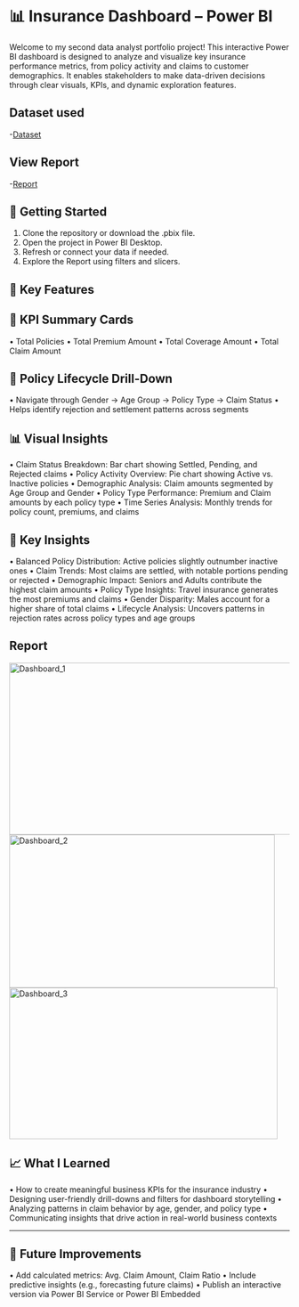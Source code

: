 # 📊 Insurance Dashboard – Power BI
Welcome to my second data analyst portfolio project! This interactive Power BI dashboard is designed to analyze and visualize key insurance performance metrics, from policy activity and claims to customer demographics. It enables stakeholders to make data-driven decisions through clear visuals, KPIs, and dynamic exploration features.

## Dataset used
-<a href="https://github.com/akhilm-ds/Insurance-PBI-report/blob/main/InsuranceData.csv">Dataset<a/>

## View Report
-<a href="https://github.com/akhilm-ds/Insurance-PBI-report/blob/main/Insurance%20Dashboard.pbix">Report<a/>

## 🚀 Getting Started

1.	Clone the repository or download the .pbix file.
2.	Open the project in Power BI Desktop.
3.	Refresh or connect your data if needed.
4.	Explore the Report using filters and slicers.

## 🔑 Key Features
## 🧾 KPI Summary Cards
•	Total Policies
•	Total Premium Amount
•	Total Coverage Amount
•	Total Claim Amount
## 🔁 Policy Lifecycle Drill-Down
•	Navigate through Gender → Age Group → Policy Type → Claim Status
•	Helps identify rejection and settlement patterns across segments
## 📊 Visual Insights
•	Claim Status Breakdown: Bar chart showing Settled, Pending, and Rejected claims
•	Policy Activity Overview: Pie chart showing Active vs. Inactive policies
•	Demographic Analysis: Claim amounts segmented by Age Group and Gender
•	Policy Type Performance: Premium and Claim amounts by each policy type
•	Time Series Analysis: Monthly trends for policy count, premiums, and claims

## 📌 Key Insights
•	Balanced Policy Distribution: Active policies slightly outnumber inactive ones
•	Claim Trends: Most claims are settled, with notable portions pending or rejected
•	Demographic Impact: Seniors and Adults contribute the highest claim amounts
•	Policy Type Insights: Travel insurance generates the most premiums and claims
•	Gender Disparity: Males account for a higher share of total claims
•	Lifecycle Analysis: Uncovers patterns in rejection rates across policy types and age groups

## Report
<img width="518" height="309" alt="Dashboard_1" src="https://github.com/user-attachments/assets/e4099b7d-28be-4e68-b8f2-934d2ce7cd3f" />
<img width="477" height="275" alt="Dashboard_2" src="https://github.com/user-attachments/assets/f4ad9f3d-b03d-49d8-9a1b-e92abea14855" />
<img width="482" height="272" alt="Dashboard_3" src="https://github.com/user-attachments/assets/4e5166d4-9ea8-4033-98e9-41b91d2e2608" />

## 📈 What I Learned
•	How to create meaningful business KPIs for the insurance industry
•	Designing user-friendly drill-downs and filters for dashboard storytelling
•	Analyzing patterns in claim behavior by age, gender, and policy type
•	Communicating insights that drive action in real-world business contexts
________________________________________
## 🚀 Future Improvements
•	Add calculated metrics: Avg. Claim Amount, Claim Ratio
•	Include predictive insights (e.g., forecasting future claims)
•	Publish an interactive version via Power BI Service or Power BI Embedded





